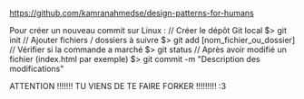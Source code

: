 https://github.com/kamranahmedse/design-patterns-for-humans

Pour créer un nouveau commit sur Linux : 
// Créer le dépôt Git local
$> git init
// Ajouter fichiers / dossiers à suivre
$> git add [nom_fichier_ou_dossier]
// Vérifier si la commande a marché
$> git status
// Après avoir modifié un fichier (index.html par exemple)
$> git commit -m "Description des modifications"

ATTENTION !!!!!!! TU VIENS DE TE FAIRE FORKER !!!!!!!!!
:3
